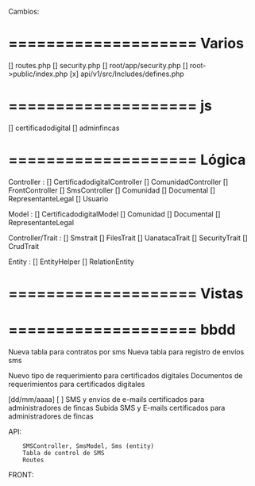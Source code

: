 Cambios:

====================
        Varios
====================
[] routes.php
[] security.php
[] root/app/security.php
[] root->public/index.php
[x] api/v1/src/Includes/defines.php

====================
        js
====================
[] certificadodigital
[] adminfincas

====================
       Lógica
====================
Controller          : 
                        [] CertificadodigitalController
                        [] ComunidadController
                        [] FrontController
                        [] SmsController
                        [] Comunidad
                        [] Documental
                        [] RepresentanteLegal
                        [] Usuario

Model               :   [] CertificadodigitalModel
                        [] Comunidad
                        [] Documental
                        [] RepresentanteLegal
                        
Controller/Trait    :   [] Smstrait
                        [] FilesTrait
                        [] UanatacaTrait
                        [] SecurityTrait
                        [] CrudTrait

Entity              :   [] EntityHelper
                        [] RelationEntity

====================
        Vistas
====================



====================
        bbdd
====================

Nueva tabla para contratos por sms
Nueva tabla para registro de envíos sms

Nuevo tipo de requerimiento para certificados digitales
Documentos de requerimientos para certificados digitales

[dd/mm/aaaa] [ ] SMS y envíos de e-mails certificados para administradores de fincas
Subida SMS y E-mails certificados para administradores de fincas

API:

        SMSController, SmsModel, Sms (entity)
        Tabla de control de SMS
        Routes 

FRONT:

        